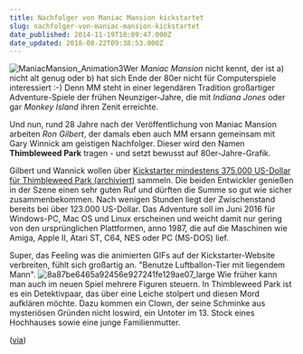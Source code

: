 ```yaml
---
title: Nachfolger von Maniac Mansion kickstartet
slug: nachfolger-von-maniac-mansion-kickstartet
date_published: 2014-11-19T10:09:47.000Z
date_updated: 2018-08-22T09:38:53.000Z
---
```


![ManiacMansion_Animation3](//picdump.thafaker.de/2014/11/ManiacMansion_Animation3-100x100.gif)Wer *Maniac Mansion* nicht kennt, der ist a) nicht alt genug oder b) hat sich Ende der 80er nicht für Computerspiele interessiert :-) Denn MM steht in einer legendären Tradition großartiger Adventure-Spiele der frühen Neunziger-Jahre, die mit *Indiana Jones* oder gar *Monkey Island* ihren Zenit erreichte. 

Und nun, rund 28 Jahre nach der Veröffentlichung von Maniac Mansion arbeiten *Ron Gilbert*, der damals eben auch MM ersann gemeinsam mit Gary Winnick am geistigen Nachfolger. Dieser wird den Namen **Thimbleweed Park** tragen - und setzt bewusst auf 80er-Jahre-Grafik.

Gilbert und Wannick wollen über [Kickstarter mindestens 375.000 US-Dollar für Thimbleweed Park (archiviert)](http://web.archive.org/web/20141119155235/https://www.kickstarter.com/projects/thimbleweedpark/thimbleweed-park-a-new-classic-point-and-click-adv) sammeln. Die beiden Entwickler genießen in der Szene einen sehr guten Ruf und dürften die Summe so gut wie sicher zusammenbekommen. Nach wenigen Stunden liegt der Zwischenstand bereits bei über 123.000 US-Dollar. Das Adventure soll im Juni 2016 für Windows-PC, Mac OS und Linux erscheinen und weicht damit nur gering von den ursprünglichen Plattformen, anno 1987, die auf die Maschinen wie Amiga, Apple II, Atari ST, C64, NES oder PC (MS-DOS) lief.

Super, das Feeling was die animierten GIFs auf der Kickstarter-Website verbreiten, fühlt sich großartig an. "Benutze Luftballon-Tier mit liegendem Mann".
![8a87be6465a92456e927241fe129ae07_large](//picdump.thafaker.de/2014/11/8a87be6465a92456e927241fe129ae07_large-580x326.gif)
Wie früher kann man auch im neuen Spiel mehrere Figuren steuern. In Thimbleweed Park ist es ein Detektivpaar, das über eine Leiche stolpert und diesen Mord aufklären möchte. Dazu kommen ein Clown, der seine Schminke aus mysteriösen Gründen nicht loswird, ein Untoter im 13. Stock eines Hochhauses sowie eine junge Familienmutter.

([via](http://www.golem.de/news/thimbleweed-park-ron-gilbert-arbeitet-am-nachfolger-zu-maniac-mansion-1411-110645.html))
